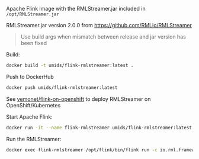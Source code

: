 Apache Flink image with the RMLStreamer.jar included in `/opt/RMLStreamer.jar`

RMLStreamer.jar version 2.0.0 from https://github.com/RMLio/RMLStreamer

> Use build args when mismatch between release and jar version has been fixed

Build:

```bash
docker build -t umids/flink-rmlstreamer:latest .
```

Push to DockerHub

```bash
docker push umids/flink-rmlstreamer:latest
```

See [vemonet/flink-on-openshift](https://github.com/vemonet/flink-on-openshift) to deploy RMLStreamer on OpenShift/Kubernetes

Start Apache Flink:

```bash
docker run -it --name flink-rmlstreamer umids/flink-rmlstreamer:latest
```

Run the RMLStreamer:

```bash
docker exec flink-rmlstreamer /opt/flink/bin/flink run -c io.rml.framework.Main /opt/RMLStreamer.jar toFile -m /mnt/mapping.rml.ttl -o /mnt/rdf_output.nq --job-name "RMLStreamer mapping.rml.ttl"
```

